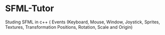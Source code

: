 # SFML-Tutor
Studing SFML in c++ ( Events (Keyboard, Mouse, Window, Joystick, Sprites, Textures, Transformation Positions, Rotation, Scale and Origin)
